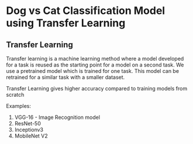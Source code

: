 # Dog vs Cat Classification Model using Transfer Learning

## Transfer Learning

Transfer learning is a machine learning method where a model developed for a task is reused as the starting point for a model on a second task. We use a pretrained model which is trained for one task. This model can be retrained for a similar task with a smaller dataset.

Transfer Learning gives higher accuracy compared to training models from scratch

Examples: 
1. VGG-16 - Image Recognition model
2. ResNet-50
3. Inceptionv3
4. MobileNet V2